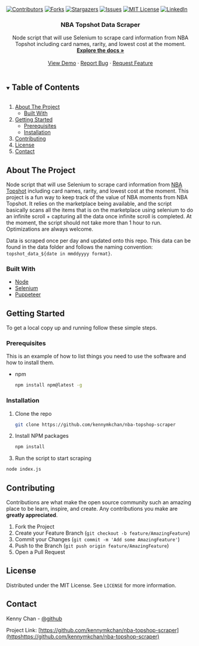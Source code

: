 [![Contributors][contributors-shield]][contributors-url]
[![Forks][forks-shield]][forks-url]
[![Stargazers][stars-shield]][stars-url]
[![Issues][issues-shield]][issues-url]
[![MIT License][license-shield]][license-url]
[![LinkedIn][linkedin-shield]][linkedin-url]


<!-- PROJECT LOGO -->
<p align="center">
  <h3 align="center">NBA Topshot Data Scraper</h3>

  <p align="center">
    Node script that will use Selenium to scrape card information from NBA Topshot including card names, rarity, and lowest cost at the moment.
    <br />
    <a href="https://github.com/kennymkchan/nba-topshop-scraper"><strong>Explore the docs »</strong></a>
    <br />
    <br />
    <a href="https://github.com/kennymkchan/nba-topshop-scraper">View Demo</a>
    ·
    <a href="https://github.com/kennymkchan/nba-topshop-scraper/issues">Report Bug</a>
    ·
    <a href="https://github.com/kennymkchan/nba-topshop-scraper/issues">Request Feature</a>
  </p>
</p>



<!-- TABLE OF CONTENTS -->
<details open="open">
  <summary><h2 style="display: inline-block">Table of Contents</h2></summary>
  <ol>
    <li>
      <a href="#about-the-project">About The Project</a>
      <ul>
        <li><a href="#built-with">Built With</a></li>
      </ul>
    </li>
    <li>
      <a href="#getting-started">Getting Started</a>
      <ul>
        <li><a href="#prerequisites">Prerequisites</a></li>
        <li><a href="#installation">Installation</a></li>
      </ul>
    </li>
    <li><a href="#contributing">Contributing</a></li>
    <li><a href="#license">License</a></li>
    <li><a href="#contact">Contact</a></li>
  </ol>
</details>


<!-- ABOUT THE PROJECT -->
## About The Project

Node script that will use Selenium to scrape card information from [NBA Topshot](https://www.nbatopshot.com/) including card names, rarity, and lowest cost at the moment. This project is a fun way to keep track of the value of NBA moments from NBA Topshot. It relies on the marketplace being available, and the script basically scans all the items that is on the marketplace using selenium to do an infinite scroll + capturing all the data once infinite scroll is completed. At the moment, the script should not take more than 1 hour to run. Optimizations are always welcome.

Data is scraped once per day and updated onto this repo. This data can be found in the data folder and follows the naming convention: `topshot_data_${date in mmddyyyy format}`.

### Built With

* [Node](https://nodejs.org/en/)
* [Selenium](https://www.selenium.dev/)
* [Puppeteer](https://developers.google.com/web/tools/puppeteer)


<!-- GETTING STARTED -->
## Getting Started

To get a local copy up and running follow these simple steps.

### Prerequisites

This is an example of how to list things you need to use the software and how to install them.
* npm
  ```sh
  npm install npm@latest -g
  ```

### Installation

1. Clone the repo
   ```sh
   git clone https://github.com/kennymkchan/nba-topshop-scraper
   ```
2. Install NPM packages
   ```sh
   npm install
   ```
3. Run the script to start scraping
  ```sh
  node index.js
  ```


<!-- CONTRIBUTING -->
## Contributing

Contributions are what make the open source community such an amazing place to be learn, inspire, and create. Any contributions you make are **greatly appreciated**.

1. Fork the Project
2. Create your Feature Branch (`git checkout -b feature/AmazingFeature`)
3. Commit your Changes (`git commit -m 'Add some AmazingFeature'`)
4. Push to the Branch (`git push origin feature/AmazingFeature`)
5. Open a Pull Request

<!-- LICENSE -->
## License

Distributed under the MIT License. See `LICENSE` for more information.


<!-- CONTACT -->
## Contact

Kenny Chan - [@github](https://github.com/kennymkchan)

Project Link: [https://github.com/kennymkchan/nba-topshop-scraper](httpshttps://github.com/kennymkchan/nba-topshop-scraper)


<!-- MARKDOWN LINKS & IMAGES -->
<!-- https://www.markdownguide.org/basic-syntax/#reference-style-links -->
[contributors-shield]: https://img.shields.io/github/contributors/kennymkchan/nba-topshop-scraper.svg?style=for-the-badge
[contributors-url]: https://github.com/kennymkchan/nba-topshop-scraper/graphs/contributors
[forks-shield]: https://img.shields.io/github/forks/kennymkchan/nba-topshop-scraper.svg?style=for-the-badge
[forks-url]: https://github.com/kennymkchan/nba-topshop-scraper/network/members
[stars-shield]: https://img.shields.io/github/stars/kennymkchan/nba-topshop-scraper.svg?style=for-the-badge
[stars-url]: https://github.com/kennymkchan/nba-topshop-scraper/stargazers
[issues-shield]: https://img.shields.io/github/issues/kennymkchan/nba-topshop-scraper.svg?style=for-the-badge
[issues-url]: https://github.com/kennymkchan/nba-topshop-scraper/issues
[license-shield]: https://img.shields.io/github/license/kennymkchan/nba-topshop-scraper.svg?style=for-the-badge
[license-url]: https://github.com/kennymkchan/nba-topshop-scraper/blob/master/LICENSE.txt
[linkedin-shield]: https://img.shields.io/badge/-LinkedIn-black.svg?style=for-the-badge&logo=linkedin&colorB=555
[linkedin-url]: https://linkedin.com/in/kennymchan
